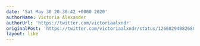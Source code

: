 ```yaml
---
date: 'Sat May 30 20:30:42 +0000 2020'
authorName: Victoria Alexander
authorUrl: 'https://twitter.com/victoriaalxndr'
originalPost: 'https://twitter.com/victoriaalxndr/status/1266829408268095493'
layout: like
---
```

